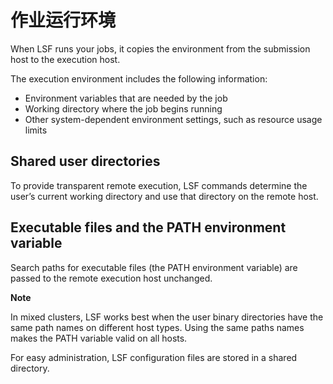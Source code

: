 # 作业运行环境

When LSF runs your jobs, it copies the environment from the submission host to the execution host.

The execution environment includes the following information:

- Environment variables that are needed by the job
- Working directory where the job begins running
- Other system-dependent environment settings, such as resource usage limits

## Shared user directories

To provide transparent remote execution, LSF commands determine the user’s current working directory and use that directory on the remote host.

## Executable files and the PATH environment variable

Search paths for executable files (the PATH environment variable) are passed to the remote execution host unchanged.

**Note** 

In mixed clusters, LSF works best when the user binary directories have the same path names on different host types. Using the same paths names makes the PATH variable valid on all hosts.

For easy administration, LSF configuration files are stored in a shared directory.